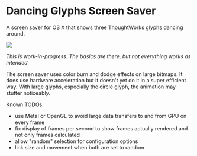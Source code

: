 # Dancing Glyphs Screen Saver

A screen saver for OS X that shows three ThoughtWorks glyphs dancing around.

![](https://cloud.githubusercontent.com/assets/954026/17986355/81cb49ce-6b1a-11e6-9ca7-14204b725a2c.gif)

*This is work-in-progress. The basics are there, but not everything works as intended.*

The screen saver uses color burn and dodge effects on large bitmaps. It does use hardware acceleration but it doesn't yet do it in a super efficient way. With large glyphs, especially the circle glyph, the animation may stutter noticeably.

Known TODOs:
- use Metal or OpenGL to avoid large data transfers to and from GPU on every frame
- fix display of frames per second to show frames actually rendered and not only frames calculated
- allow "random" selection for configuration options
- link size and movement when both are set to random
